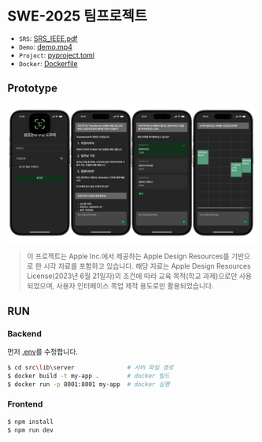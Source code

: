 # SWE-2025 팀프로젝트

- `SRS`: [SRS_IEEE.pdf](./assets/SRS_IEEE_template.pdf)
- `Demo`: [demo.mp4](./assets/demo.mp4)
- `Project`: [pyproject.toml](./src/lib/server/pyproject.toml)
- `Docker`: [Dockerfile](./src/lib/server/Dockerfile)

## Prototype

![Prototype image](./assets/prototype.png)

> 이 프로젝트는 Apple Inc.에서 제공하는 Apple Design Resources를 기반으로 한 시각 자료를 포함하고 있습니다. 해당 자료는 Apple Design Resources License(2023년 6월 21일자)의 조건에 따라 교육 목적(학교 과제)으로만 사용되었으며, 사용자 인터페이스 목업 제작 용도로만 활용되었습니다.

## RUN

### Backend

먼저 [.env](src/lib/server/.env)를 수정합니다.

```sh
$ cd src\lib\server               # 서버 파일 경로
$ docker build -t my-app .        # docker 빌드
$ docker run -p 8001:8001 my-app  # docker 실행
```

### Frontend

```sh
$ npm install
$ npm run dev
```
